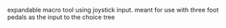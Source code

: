 expandable macro tool using joystick input. meant for use with three foot pedals as the input to the choice tree
